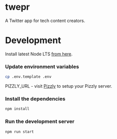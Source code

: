 # twepr
A Twitter app for tech content creators.

# Development

Install latest Node LTS [from here](https://nodejs.org/en/download/).

### Update environment variables
```bash
cp .env.template .env
```

PIZZLY_URL - visit [Pizzly](https://github.com/Bearer/Pizzly) to setup your Pizzly server.

### Install the dependencies
```bash
npm install
```

### Run the development server
```bash
npm run start
```
